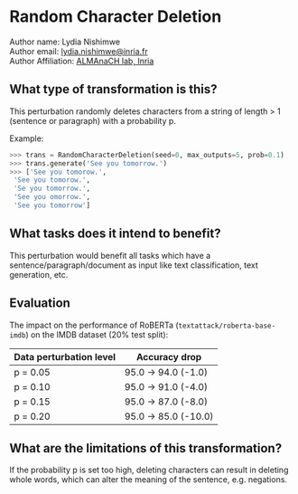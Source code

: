 # Random Character Deletion

Author name: Lydia Nishimwe \
Author email: lydia.nishimwe@inria.fr \
Author Affiliation: [ALMAnaCH lab, Inria](https://files.inria.fr/almanach/index-en.html)

## What type of transformation is this?

This perturbation randomly deletes characters from a string of length > 1 (sentence or paragraph) with a probability p.

Example:
```python
>>> trans = RandomCharacterDeletion(seed=0, max_outputs=5, prob=0.1)
>>> trans.generate('See you tomorrow.')
>>> ['See you tomorow.',
 'See you tomorow.',
 'Se you tomorrow.',
 'See you omorrow.',
 'See you tomorrow']
```

## What tasks does it intend to benefit?

This perturbation would benefit all tasks which have a sentence/paragraph/document as input like text classification,
text generation, etc. 

## Evaluation

The impact on the performance of RoBERTa (`textattack/roberta-base-imdb`) on the IMDB dataset (20% test split):

| Data perturbation level | Accuracy drop |
|---|---|
| p = 0.05 | 95.0 -> 94.0 (-1.0) |
| p = 0.10 | 95.0 -> 91.0 (-4.0) |
| p = 0.15 | 95.0 -> 87.0 (-8.0) |
| p = 0.20 | 95.0 -> 85.0 (-10.0) |

## What are the limitations of this transformation?

If the probability p is set too high, deleting characters can result in deleting whole words, which can alter the meaning of the sentence, e.g. negations.
